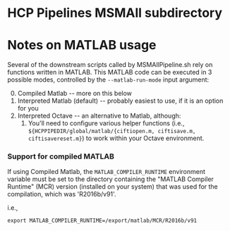 # HCP Pipelines MSMAll subdirectory

<General description to be written>

# Notes on MATLAB usage

Several of the downstream scripts called by MSMAllPipeline.sh rely on
functions written in MATLAB. This MATLAB code can be executed in 3
possible modes, controlled by the `--matlab-run-mode` input argument:

0. Compiled Matlab -- more on this below
1. Interpreted Matlab (default) -- probably easiest to use, if it is an option for you
2. Interpreted Octave -- an alternative to Matlab, although:
	1. You'll need to configure various helper functions (i.e.,
       `${HCPPIPEDIR/global/matlab/{ciftiopen.m, ciftisave.m, ciftisavereset.m}`) to work within your Octave environment.

### Support for compiled MATLAB

If using Compiled Matlab, the `MATLAB_COMPILER_RUNTIME` environment variable
must be set to the directory containing the "MATLAB Compiler Runtime" (MCR)
version (installed on your system) that was used for the compilation, which
was 'R2016b/v91'.

i.e.,

	export MATLAB_COMPILER_RUNTIME=/export/matlab/MCR/R2016b/v91
